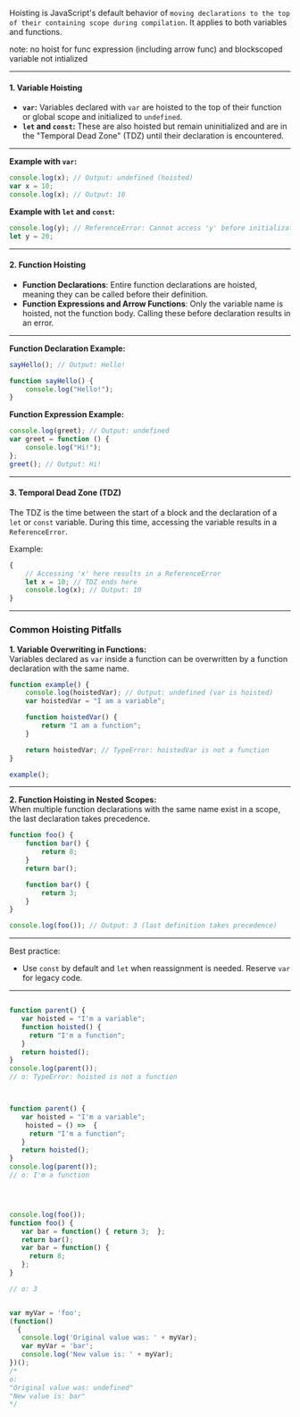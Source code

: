 

Hoisting is JavaScript's default behavior of `moving declarations to the top of their containing scope during compilation`. It applies to both variables and functions.

note: no hoist for  func expression (including arrow func) and blockscoped variable not intialized 

---

#### **1. Variable Hoisting**

- **`var`:** Variables declared with `var` are hoisted to the top of their function or global scope and initialized to `undefined`.
- **`let` and `const`:** These are also hoisted but remain uninitialized and are in the "Temporal Dead Zone" (TDZ) until their declaration is encountered.

---

**Example with `var`:**

```javascript
console.log(x); // Output: undefined (hoisted)
var x = 10;
console.log(x); // Output: 10
```

**Example with `let` and `const`:**

```javascript
console.log(y); // ReferenceError: Cannot access 'y' before initialization
let y = 20;
```

---

#### **2. Function Hoisting**

- **Function Declarations**: Entire function declarations are hoisted, meaning they can be called before their definition.
- **Function Expressions and Arrow Functions**: Only the variable name is hoisted, not the function body. Calling these before declaration results in an error.

---

**Function Declaration Example:**

```javascript
sayHello(); // Output: Hello!

function sayHello() {
    console.log("Hello!");
}
```

**Function Expression Example:**

```javascript
console.log(greet); // Output: undefined
var greet = function () {
    console.log("Hi!");
};
greet(); // Output: Hi!
```

---

#### **3. Temporal Dead Zone (TDZ)**

The TDZ is the time between the start of a block and the declaration of a `let` or `const` variable. During this time, accessing the variable results in a `ReferenceError`.

Example:

```javascript
{
    // Accessing 'x' here results in a ReferenceError
    let x = 10; // TDZ ends here
    console.log(x); // Output: 10
}
```

---

### **Common Hoisting Pitfalls**

**1. Variable Overwriting in Functions:**  
Variables declared as `var` inside a function can be overwritten by a function declaration with the same name.

```javascript
function example() {
    console.log(hoistedVar); // Output: undefined (var is hoisted)
    var hoistedVar = "I am a variable";

    function hoistedVar() {
        return "I am a function";
    }

    return hoistedVar; // TypeError: hoistedVar is not a function
}

example();
```

---

**2. Function Hoisting in Nested Scopes:**  
When multiple function declarations with the same name exist in a scope, the last declaration takes precedence.

```javascript
function foo() {
    function bar() {
        return 8;
    }
    return bar();

    function bar() {
        return 3;
    }
}

console.log(foo()); // Output: 3 (last definition takes precedence)
```

---
Best practice:

- Use `const` by default and `let` when reassignment is needed. Reserve `var` for legacy code.

---

```js

function parent() {  
   var hoisted = "I'm a variable";  
   function hoisted() {  
     return "I'm a function";  
   }  
   return hoisted();  
}  
console.log(parent());
// o: TypeError: hoisted is not a function

```


```js


function parent() {  
   var hoisted = "I'm a variable";  
    hoisted = () =>  {  
     return "I'm a function";  
   }  
   return hoisted();  
}  
console.log(parent());
// o: I'm a function



```



```js


console.log(foo());  
function foo() {  
   var bar = function() { return 3;  };  
   return bar();  
   var bar = function() {  
     return 8;  
   };  
}  

// o: 3


```


```js

var myVar = 'foo';  
(function()  
  {  
   console.log('Original value was: ' + myVar);  
   var myVar = 'bar';  
   console.log('New value is: ' + myVar);  
})(); 
/*  
o:  
"Original value was: undefined"  
"New value is: bar"  
*/

```







